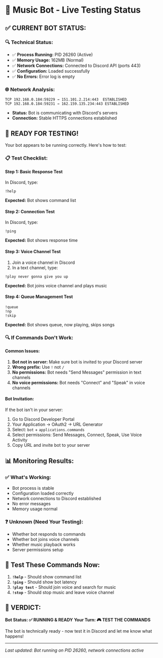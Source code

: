 # 🎵 Music Bot - Live Testing Status

## ✅ **CURRENT BOT STATUS:**

### 🔍 **Technical Status:**
- ✅ **Process Running:** PID 26260 (Active)
- ✅ **Memory Usage:** 162MB (Normal)
- ✅ **Network Connections:** Connected to Discord API (ports 443)
- ✅ **Configuration:** Loaded successfully
- ✅ **No Errors:** Error log is empty

### 🌐 **Network Analysis:**
```
TCP 192.168.0.184:59229 → 151.101.2.214:443  ESTABLISHED
TCP 192.168.0.184:59231 → 162.159.135.234:443 ESTABLISHED
```
- **Status:** Bot is communicating with Discord's servers
- **Connection:** Stable HTTPS connections established

## 🎯 **READY FOR TESTING!**

Your bot appears to be running correctly. Here's how to test:

### 📋 **Test Checklist:**

#### **Step 1: Basic Response Test**
In Discord, type:
```
!help
```
**Expected:** Bot shows command list

#### **Step 2: Connection Test**
In Discord, type:
```
!ping
```
**Expected:** Bot shows response time

#### **Step 3: Voice Channel Test**
1. Join a voice channel in Discord
2. In a text channel, type:
```
!play never gonna give you up
```
**Expected:** Bot joins voice channel and plays music

#### **Step 4: Queue Management Test**
```
!queue
!np
!skip
```
**Expected:** Bot shows queue, now playing, skips songs

### 🔍 **If Commands Don't Work:**

#### **Common Issues:**
1. **Bot not in server:** Make sure bot is invited to your Discord server
2. **Wrong prefix:** Use `!` not `/`
3. **No permissions:** Bot needs "Send Messages" permission in text channels
4. **No voice permissions:** Bot needs "Connect" and "Speak" in voice channels

#### **Bot Invitation:**
If the bot isn't in your server:
1. Go to Discord Developer Portal
2. Your Application → OAuth2 → URL Generator
3. Select: `bot` + `applications.commands`
4. Select permissions: Send Messages, Connect, Speak, Use Voice Activity
5. Copy URL and invite bot to your server

## 📊 **Monitoring Results:**

### ✅ **What's Working:**
- Bot process is stable
- Configuration loaded correctly
- Network connections to Discord established
- No error messages
- Memory usage normal

### ❓ **Unknown (Need Your Testing):**
- Whether bot responds to commands
- Whether bot joins voice channels
- Whether music playback works
- Server permissions setup

## 🎵 **Test These Commands Now:**

1. **`!help`** - Should show command list
2. **`!ping`** - Should show bot latency  
3. **`!play test`** - Should join voice and search for music
4. **`!stop`** - Should stop music and leave voice channel

## 🎯 **VERDICT:**

**Bot Status: ✅ RUNNING & READY**
**Your Turn: 🎮 TEST THE COMMANDS**

The bot is technically ready - now test it in Discord and let me know what happens!

---
*Last updated: Bot running on PID 26260, network connections active*
